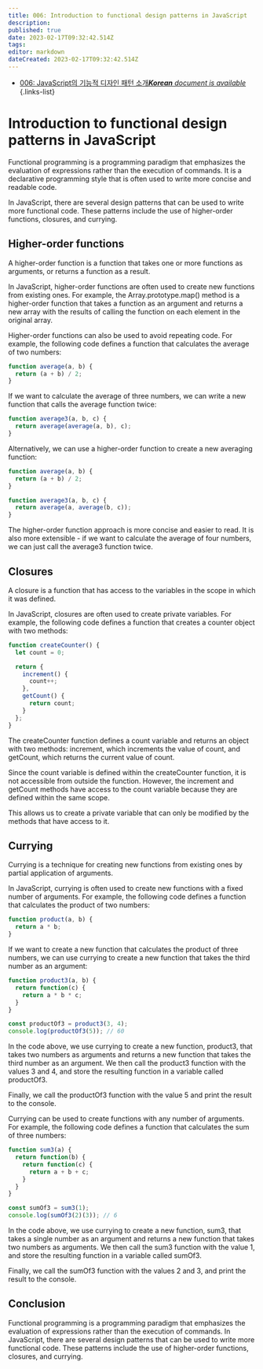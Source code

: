 ```yaml
---
title: 006: Introduction to functional design patterns in JavaScript
description: 
published: true
date: 2023-02-17T09:32:42.514Z
tags: 
editor: markdown
dateCreated: 2023-02-17T09:32:42.514Z
---
```


- [006: JavaScript의 기능적 디자인 패턴 소개***Korean** document is available*](/ko/Knowledge-base/Functional_JavaScript/Learning/006-introduction-to-functional-design-patterns-in-javascript)
{.links-list}


# Introduction to functional design patterns in JavaScript

Functional programming is a programming paradigm that emphasizes the evaluation of expressions rather than the execution of commands. It is a declarative programming style that is often used to write more concise and readable code.

In JavaScript, there are several design patterns that can be used to write more functional code. These patterns include the use of higher-order functions, closures, and currying.

## Higher-order functions

A higher-order function is a function that takes one or more functions as arguments, or returns a function as a result.

In JavaScript, higher-order functions are often used to create new functions from existing ones. For example, the Array.prototype.map() method is a higher-order function that takes a function as an argument and returns a new array with the results of calling the function on each element in the original array.

 Higher-order functions can also be used to avoid repeating code. For example, the following code defines a function that calculates the average of two numbers:

```javascript
function average(a, b) {
  return (a + b) / 2;
}
```

If we want to calculate the average of three numbers, we can write a new function that calls the average function twice:

```javascript
function average3(a, b, c) {
  return average(average(a, b), c);
}
```

Alternatively, we can use a higher-order function to create a new averaging function:

```javascript
function average(a, b) {
  return (a + b) / 2;
}

function average3(a, b, c) {
  return average(a, average(b, c));
}
```

The higher-order function approach is more concise and easier to read. It is also more extensible - if we want to calculate the average of four numbers, we can just call the average3 function twice.

## Closures

A closure is a function that has access to the variables in the scope in which it was defined.

In JavaScript, closures are often used to create private variables. For example, the following code defines a function that creates a counter object with two methods:

```javascript
function createCounter() {
  let count = 0;

  return {
    increment() {
      count++;
    },
    getCount() {
      return count;
    }
  };
}
```

The createCounter function defines a count variable and returns an object with two methods: increment, which increments the value of count, and getCount, which returns the current value of count.

Since the count variable is defined within the createCounter function, it is not accessible from outside the function. However, the increment and getCount methods have access to the count variable because they are defined within the same scope.

This allows us to create a private variable that can only be modified by the methods that have access to it.

## Currying

Currying is a technique for creating new functions from existing ones by partial application of arguments.

In JavaScript, currying is often used to create new functions with a fixed number of arguments. For example, the following code defines a function that calculates the product of two numbers:

```javascript
function product(a, b) {
  return a * b;
}
```

If we want to create a new function that calculates the product of three numbers, we can use currying to create a new function that takes the third number as an argument:

```javascript
function product3(a, b) {
  return function(c) {
    return a * b * c;
  }
}

const productOf3 = product3(3, 4);
console.log(productOf3(5)); // 60
```

In the code above, we use currying to create a new function, product3, that takes two numbers as arguments and returns a new function that takes the third number as an argument. We then call the product3 function with the values 3 and 4, and store the resulting function in a variable called productOf3.

Finally, we call the productOf3 function with the value 5 and print the result to the console.

 Currying can be used to create functions with any number of arguments. For example, the following code defines a function that calculates the sum of three numbers:

```javascript
function sum3(a) {
  return function(b) {
    return function(c) {
      return a + b + c;
    }
  }
}

const sumOf3 = sum3(1);
console.log(sumOf3(2)(3)); // 6
```

In the code above, we use currying to create a new function, sum3, that takes a single number as an argument and returns a new function that takes two numbers as arguments. We then call the sum3 function with the value 1, and store the resulting function in a variable called sumOf3.

Finally, we call the sumOf3 function with the values 2 and 3, and print the result to the console.

## Conclusion

Functional programming is a programming paradigm that emphasizes the evaluation of expressions rather than the execution of commands. In JavaScript, there are several design patterns that can be used to write more functional code. These patterns include the use of higher-order functions, closures, and currying.
